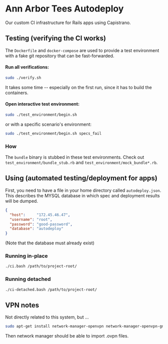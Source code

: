 # Ann Arbor Tees Autodeploy

Our custom CI infrastructure for Rails apps using Capistrano.



## Testing (verifying the CI works)

The `Dockerfile` and `docker-compose` are used to provide a test environment
with a fake git repository that can be fast-forwarded.

#### Run all verifications:

```bash
sudo ./verify.sh
```

It takes some time -- especially on the first run, since it has to build the containers.

#### Open interactive test environment:

```bash
sudo ./test_environment/begin.sh
```

or with a specific scenario's environment:

```bash
sudo ./test_environment/begin.sh specs_fail
```

### How

The `bundle` binary is stubbed in these test environments. Check out
`test_environment/bundle_stub.rb` and `test_environment/mock_bundle*.rb`.




## Using (automated testing/deployment for apps)

First, you need to have a file in your home directory called `autodeploy.json`.
This describes the MYSQL database in which spec and deployment results will be dumped.

```json
{
  "host":     "172.45.46.47",
  "username": "root",
  "password": "good-password",
  "database": "autodeploy"
}
```

(Note that the database must already exist)

### Running in-place
```bash
./ci.bash /path/to/project-root/
```

### Running detached
```bash
./ci-detached.bash /path/to/project-root/
```

## VPN notes

Not directly related to this system, but ...

``` bash
sudo apt-get install network-manager-openvpn network-manager-openvpn-gnome networkmanager-pptp network-manager-vpnc
```

Then network manager should be able to import .ovpn files.

